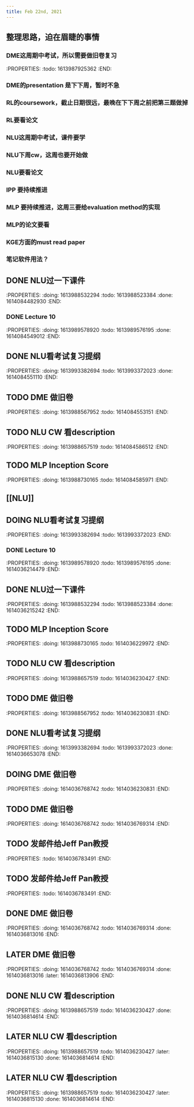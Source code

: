 ```yaml
---
title: Feb 22nd, 2021
---
```


## 整理思路，迫在眉睫的事情
### DME这周期中考试，所以需要做旧卷复习
:PROPERTIES:
:todo: 1613987925362
:END:
### DME的presentation 是下下周，暂时不急
### RL的coursework，截止日期很远，最晚在下下周之前把第三题做掉
### RL要看论文
### NLU这周期中考试，课件要学
### NLU下周cw，这周也要开始做
### NLU要看论文
### IPP 要持续推进
### MLP 要持续推进，这周三要给evaluation method的实现
### MLP的论文要看
### KGE方面的must read paper
### 笔记软件用法？
## DONE NLU过一下课件
:PROPERTIES:
:doing: 1613988532294
:todo: 1613988523384
:done: 1614084482930
:END:
### DONE Lecture 10
:PROPERTIES:
:doing: 1613989578920
:todo: 1613989576195
:done: 1614084549012
:END:
## DONE NLU看考试复习提纲
:PROPERTIES:
:doing: 1613993382694
:todo: 1613993372023
:done: 1614084551110
:END:
## TODO DME 做旧卷
:PROPERTIES:
:doing: 1613988567952
:todo: 1614084553151
:END:
## TODO NLU CW 看description
:PROPERTIES:
:doing: 1613988657519
:todo: 1614084586512
:END:
## TODO MLP Inception Score
:PROPERTIES:
:doing: 1613988730165
:todo: 1614084585971
:END:
## [[NLU]]
##
## DOING NLU看考试复习提纲
:PROPERTIES:
:doing: 1613993382694
:todo: 1613993372023
:END:
### DONE Lecture 10
:PROPERTIES:
:doing: 1613989578920
:todo: 1613989576195
:done: 1614036214479
:END:
## DONE NLU过一下课件
:PROPERTIES:
:doing: 1613988532294
:todo: 1613988523384
:done: 1614036215242
:END:
## TODO MLP Inception Score
:PROPERTIES:
:doing: 1613988730165
:todo: 1614036229972
:END:
## TODO NLU CW 看description
:PROPERTIES:
:doing: 1613988657519
:todo: 1614036230427
:END:
## TODO DME 做旧卷
:PROPERTIES:
:doing: 1613988567952
:todo: 1614036230831
:END:
## DONE NLU看考试复习提纲
:PROPERTIES:
:doing: 1613993382694
:todo: 1613993372023
:done: 1614036653078
:END:
## DOING DME 做旧卷
:PROPERTIES:
:doing: 1614036768742
:todo: 1614036230831
:END:
## TODO DME 做旧卷
:PROPERTIES:
:doing: 1614036768742
:todo: 1614036769314
:END:
## TODO 发邮件给Jeff Pan教授
:PROPERTIES:
:todo: 1614036783491
:END:
## TODO 发邮件给Jeff Pan教授
:PROPERTIES:
:todo: 1614036783491
:END:
##
## DONE DME 做旧卷
:PROPERTIES:
:doing: 1614036768742
:todo: 1614036769314
:done: 1614036813016
:END:
## LATER DME 做旧卷
:PROPERTIES:
:doing: 1614036768742
:todo: 1614036769314
:done: 1614036813016
:later: 1614036813906
:END:
## DONE NLU CW 看description
:PROPERTIES:
:doing: 1613988657519
:todo: 1614036230427
:done: 1614036814614
:END:
## LATER NLU CW 看description
:PROPERTIES:
:doing: 1613988657519
:todo: 1614036230427
:later: 1614036815130
:done: 1614036814614
:END:
## LATER NLU CW 看description
:PROPERTIES:
:doing: 1613988657519
:todo: 1614036230427
:later: 1614036815130
:done: 1614036814614
:END:
